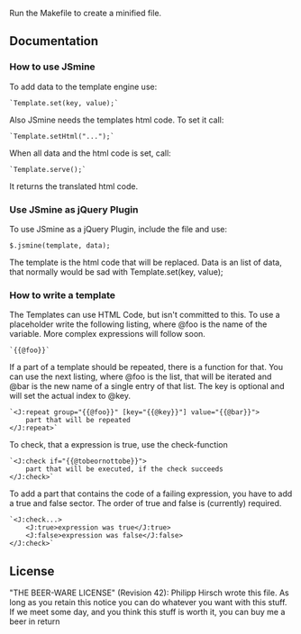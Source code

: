 Run the Makefile to create a minified file.

## Documentation
### How to use JSmine
To add data to the template engine use:

	`Template.set(key, value);`

Also JSmine needs the templates html code.
To set it call:

	`Template.setHtml("...");`

When all data and the html code is set, call:

	`Template.serve();`

It returns the translated html code.

### Use JSmine as jQuery Plugin
To use JSmine as a jQuery Plugin, include the file and use:

  `$.jsmine(template, data);`

The template is the html code that will be replaced.
Data is an list of data, that normally would be sad with Template.set(key, value);

### How to write a template
The Templates can use HTML Code, but isn't committed to this.
To use a placeholder write the following listing, where @foo is the name of the variable.
More complex expressions will follow soon.

	`{{@foo}}`

If a part of a template should be repeated, there is a function for that.
You can use the next listing, where @foo is the list, that will be iterated and @bar is the new name of a single entry of that list.
The key is optional and will set the actual index to @key.

	`<J:repeat group="{{@foo}}" [key="{{@key}}"] value="{{@bar}}">
		part that will be repeated
	</J:repeat>`

To check, that a expression is true, use the check-function

	`<J:check if="{{@tobeornottobe}}">
		part that will be executed, if the check succeeds
	</J:check>`

To add a part that contains the code of a failing expression, you have to add a true and false sector.
The order of true and false is (currently) required.

	`<J:check...>
		<J:true>expression was true</J:true>
		<J:false>expression was false</J:false>
	</J:check>`

## License
"THE BEER-WARE LICENSE" (Revision 42):
Philipp Hirsch wrote this file. As long as you retain this notice you
can do whatever you want with this stuff. If we meet some day, and you think
this stuff is worth it, you can buy me a beer in return
